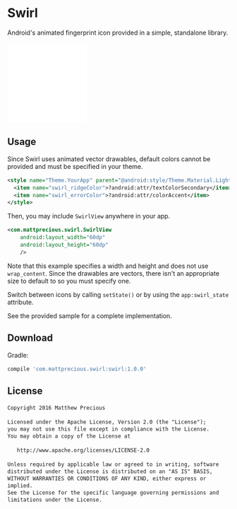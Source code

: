 Swirl
======

Android's animated fingerprint icon provided in a simple, standalone library.

![](images/sample.gif)


Usage
-----

Since Swirl uses animated vector drawables, default colors cannot be provided and must be specified
in your theme.

```xml
<style name="Theme.YourApp" parent="@android:style/Theme.Material.Light">
  <item name="swirl_ridgeColor">?android:attr/textColorSecondary</item>
  <item name="swirl_errorColor">?android:attr/colorAccent</item>
</style>
```

Then, you may include `SwirlView` anywhere in your app.

```xml
<com.mattprecious.swirl.SwirlView
    android:layout_width="60dp"
    android:layout_height="60dp"
    />
```

Note that this example specifies a width and height and does not use `wrap_content`. Since the
drawables are vectors, there isn't an appropriate size to default to so you must specify one.

Switch between icons by calling `setState()` or by using the `app:swirl_state` attribute.

See the provided sample for a complete implementation.


Download
--------

Gradle:

```groovy
compile 'com.mattprecious.swirl:swirl:1.0.0'
```


License
--------

    Copyright 2016 Matthew Precious

    Licensed under the Apache License, Version 2.0 (the "License");
    you may not use this file except in compliance with the License.
    You may obtain a copy of the License at

       http://www.apache.org/licenses/LICENSE-2.0

    Unless required by applicable law or agreed to in writing, software
    distributed under the License is distributed on an "AS IS" BASIS,
    WITHOUT WARRANTIES OR CONDITIONS OF ANY KIND, either express or implied.
    See the License for the specific language governing permissions and
    limitations under the License.

